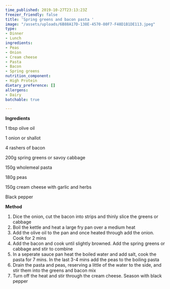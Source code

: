 ```yaml
---
time_published: 2019-10-27T23:13:23Z
freezer_friendly: false
title: 'Spring greens and bacon pasta '
image: "/assets/uploads/6B88A17D-138E-4570-80F7-F48D1B1DE113.jpeg"
type:
- Dinner
- Lunch
ingredients:
- Peas
- Onion
- Cream cheese
- Pasta
- Bacon
- Spring greens
nutrition_component:
- High Protein
dietary_preference: []
allergens:
- Dairy
batchable: true

---
```

**Ingredients** 

1 tbsp olive oil 

1 onion or shallot 

4 rashers of bacon 

200g spring greens or savoy cabbage 

150g wholemeal pasta 

180g peas 

150g cream cheese with garlic and herbs 

Black pepper 

**Method** 

1. Dice the onion, cut the bacon into strips and thinly slice the greens or cabbage 
2. Boil the kettle and heat a large fry pan over a medium heat 
3. Add the olive oil to the pan and once heated through add the onion. Cook for 2 mins
4. Add the bacon and cook until slightly browned. Add the spring greens or cabbage and stir to combine
5. In a seperate sauce pan heat the boiled water and add salt, cook the pasta for 7 mins. In the last 3-4 mins add the peas to the boiling pasta 
6. Drain the pasta and peas, reserving a little of the water to the side, and stir them into the greens and bacon mix
7. Turn off the heat and stir through the cream cheese. Season with black pepper 